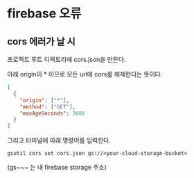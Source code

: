 # firebase 오류

## cors 에러가 날 시

프로젝트 루트 디렉토리에 cors.json을 만든다.

아래 origin이 * 이므로 모든 url에 cors를 해제한다는 뜻이다.
```json
[
  {
    "origin": ["*"],
    "method": ["GET"],
    "maxAgeSeconds": 3600
  }
]
```

그리고 터미널에 아래 명령어를 입력한다.
```
gsutil cors set cors.json gs://<your-cloud-storage-bucket>
```
(gs~~~ 는 내 firebase storage 주소)
